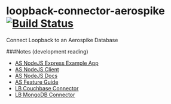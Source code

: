 # loopback-connector-aerospike [![Build Status](https://travis-ci.org/hellsan631/loopback-connector-aerospike.svg)](https://travis-ci.org/hellsan631/loopback-connector-aerospike)
Connect Loopback to an Aerospike Database

###Notes (development reading)
- [AS NodeJS Express Example App](http://www.aerospike.com/docs/client/nodejs/examples/node_express_aerospike.html)
- [AS NodeJS Client](https://github.com/aerospike/aerospike-client-nodejs)
- [AS NodeJS Docs](https://github.com/aerospike/aerospike-client-nodejs/blob/master/docs/README.md)
- [AS Feature Guide](http://www.aerospike.com/docs/guide/kvs.html)
- [LB Couchbase Connector](https://github.com/guardly/loopback-connector-couchbase/blob/master/lib/cb.js)
- [LB MongoDB Connector](https://github.com/strongloop/loopback-connector-mongodb/blob/master/lib/mongodb.js)
